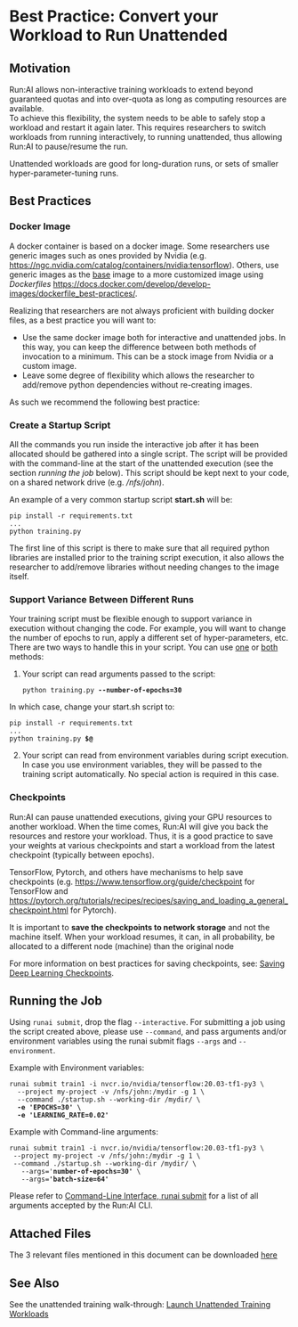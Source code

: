 # Best Practice: Convert your Workload to Run Unattended

## Motivation

Run:AI allows non-interactive training workloads to extend beyond guaranteed quotas and into over-quota as long as computing resources are available.  
To achieve this flexibility, the system needs to be able to safely stop a workload and restart it again later. This requires researchers to switch workloads from running interactively, to running unattended, thus allowing Run:AI to pause/resume the run.

Unattended workloads are good for long-duration runs, or sets of smaller hyper-parameter-tuning runs.

## Best Practices

### Docker Image

A docker container is based on a docker image. Some researchers use generic images such as ones provided by Nvidia (e.g. <https://ngc.nvidia.com/catalog/containers/nvidia:tensorflow>). Others, use generic images as the <ins>base</ins> image to a more customized image using _Dockerfiles_ <https://docs.docker.com/develop/develop-images/dockerfile_best-practices/>.

Realizing that researchers are not always proficient with building docker files, as a best practice you will want to:

*   Use the same docker image both for interactive and unattended jobs. In this way, you can keep the difference between both methods of invocation to a minimum. This can be a stock image from Nvidia or a custom image.
*   Leave some degree of flexibility which allows the researcher to add/remove python dependencies without re-creating images.

As such we recommend the following best practice:

### Create a Startup Script

All the commands you run inside the interactive job after it has been allocated should be gathered into a single script. The script will be provided with the command-line at the start of the unattended execution (see the section _running the job_ below). This script should be kept next to your code, on a shared network drive (e.g. _/nfs/john_).

An example of a very common startup script __start.sh__ will be:

    pip install -r requirements.txt
    ...
    python training.py

The first line of this script is there to make sure that all required python libraries are installed prior to the training script execution, it also allows the researcher to add/remove libraries without needing changes to the image itself.

### Support Variance Between Different Runs

Your training script must be flexible enough to support variance in execution without changing the code. For example, you will want to change the number of epochs to run, apply a different set of hyper-parameters, etc. There are two ways to handle this in your script. You can use <ins>one</ins> or <ins>both</ins> methods:

1. Your script can read arguments passed to the script:

    <pre><code>python training.py <strong>--number-of-epochs=30</strong></code></pre>

In which case, change your start.sh script to:

<pre><code>pip install -r requirements.txt
...
python training.py <strong>$@</strong></code></pre>

2. Your script can read from environment variables during script execution. In case you use environment variables, they will be passed to the training script automatically. No special action is required in this case.

### Checkpoints

Run:AI can pause unattended executions, giving your GPU resources to another workload. When the time comes, Run:AI will give you back the resources and restore your workload. Thus, it is a good practice to save your weights at various checkpoints and start a workload from the latest checkpoint (typically between epochs).

TensorFlow, Pytorch, and others have mechanisms to help save checkpoints (e.g. <https://www.tensorflow.org/guide/checkpoint> for TensorFlow and <https://pytorch.org/tutorials/recipes/recipes/saving_and_loading_a_general_checkpoint.html> for Pytorch).

It is important to __save the checkpoints to network storage__ and not the machine itself. When your workload resumes, it can, in all probability, be allocated to a different node (machine) than the original node

For more information on best practices for saving checkpoints, see: [Saving Deep Learning Checkpoints](Saving-Deep-Learning-Checkpoints.md).

## Running the Job

Using ``runai submit``, drop the flag ``--interactive``. For submitting a job using the script created above, please use ``--command``, and pass arguments and/or environment variables using the runai submit flags ``--args``  and  ``--environment``.

Example with Environment variables:

<pre><code>runai submit train1 -i nvcr.io/nvidia/tensorflow:20.03-tf1-py3 \<br/>  --project my-project -v /nfs/john:/mydir -g 1 \<br/>  --command ./startup.sh --working-dir /mydir/ \<br/><strong>  -e 'EPOCHS=30' \</strong><br/><strong>  -e 'LEARNING_RATE=0.02'</strong></code></pre>

Example with Command-line arguments:

<pre><code>runai submit train1 -i nvcr.io/nvidia/tensorflow:20.03-tf1-py3 \<br/> --project my-project -v /nfs/john:/mydir -g 1 \<br/> --command ./startup.sh --working-dir /mydir/ \<br/>   --args='<strong>number-of-epochs=30'</strong> \<br/>   --args=<strong>'batch-size=64'</strong> </code></pre>

Please refer to [Command-Line Interface, runai submit](../Command-Line-Interface-API-Reference/runai-submit.md) for a list of all arguments accepted by the Run:AI CLI.

<!-- ### Use CLI Templates

Different run configurations may vary significantly and can be tedious to be written each time on the command-line. To make life easier, our CLI offers a way to template those configurations and use pre-configured configuration when submitting a job. Please refer to [Configure Command-Line Interface Templates](../../Administrator/Researcher-Setup/Configure-Command-Line-Interface-Templates.md). -->

## Attached Files

The 3 relevant files mentioned in this document can be downloaded [here](files/ConvertingToUnattendedFiles.zip)

## See Also

See the unattended training walk-through: [Launch Unattended Training Workloads](../Walkthroughs/walkthrough-train.md)